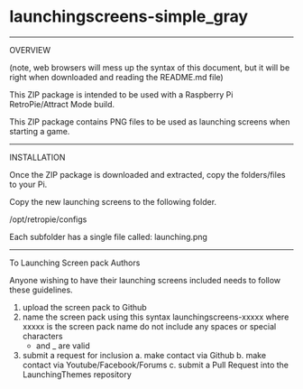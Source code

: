 # launchingscreens-simple_gray

-------
OVERVIEW

(note, web browsers will mess up the syntax of this document, but it will be right when downloaded and reading the README.md file)

This ZIP package is intended to be used with a Raspberry Pi RetroPie/Attract Mode build.

This ZIP package contains PNG files to be used as launching screens when starting a game.

------------
INSTALLATION

Once the ZIP package is downloaded and extracted, copy the folders/files to your Pi.

Copy the new launching screens to the following folder.

/opt/retropie/configs

Each subfolder has a single file called:  launching.png

---------------
To Launching Screen pack Authors

Anyone wishing to have their launching screens included needs to follow these guidelines.

1.  upload the screen pack to Github
2.  name the screen pack using this syntax
    launchingscreens-xxxxx     where xxxxx is the screen pack name
    do not include any spaces or special characters
    - and _ are valid
3.  submit a request for inclusion
    a.  make contact via Github
    b.  make contact via Youtube/Facebook/Forums
    c.  submit a Pull Request into the LaunchingThemes repository

